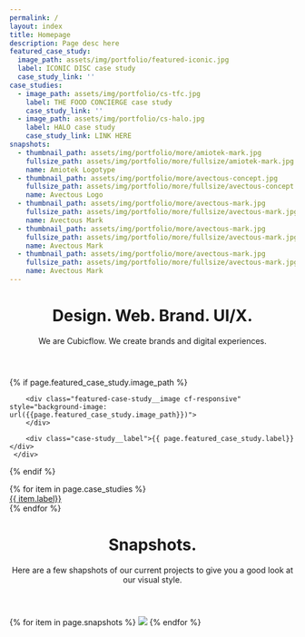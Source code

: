 ```yaml
---
permalink: /
layout: index
title: Homepage
description: Page desc here
featured_case_study:
  image_path: assets/img/portfolio/featured-iconic.jpg
  label: ICONIC DISC case study
  case_study_link: ''
case_studies:
  - image_path: assets/img/portfolio/cs-tfc.jpg
    label: THE FOOD CONCIERGE case study
    case_study_link: ''
  - image_path: assets/img/portfolio/cs-halo.jpg
    label: HALO case study
    case_study_link: LINK HERE
snapshots:
  - thumbnail_path: assets/img/portfolio/more/amiotek-mark.jpg
    fullsize_path: assets/img/portfolio/more/fullsize/amiotek-mark.jpg
    name: Amiotek Logotype
  - thumbnail_path: assets/img/portfolio/more/avectous-concept.jpg
    fullsize_path: assets/img/portfolio/more/fullsize/avectous-concept.jpg
    name: Avectous Logo
  - thumbnail_path: assets/img/portfolio/more/avectous-mark.jpg
    fullsize_path: assets/img/portfolio/more/fullsize/avectous-mark.jpg
    name: Avectous Mark
  - thumbnail_path: assets/img/portfolio/more/avectous-mark.jpg
    fullsize_path: assets/img/portfolio/more/fullsize/avectous-mark.jpg
    name: Avectous Mark
  - thumbnail_path: assets/img/portfolio/more/avectous-mark.jpg
    fullsize_path: assets/img/portfolio/more/fullsize/avectous-mark.jpg
    name: Avectous Mark
---
```


<main>

   <header class="header header--dark">
      <h1>Design. Web. Brand. UI/X.</h1>
      <span class="subheading">
         We are Cubicflow. We create brands and digital experiences.
      </span>
   </header>

   {% if page.featured_case_study.image_path %}
     <div class="featured-case-study">

        <div class="featured-case-study__image cf-responsive" style="background-image: url({{page.featured_case_study.image_path}})">
        </div>

        <div class="case-study__label">{{ page.featured_case_study.label}}</div>
     </div>
   {% endif %}


   <div class="case-study-grid">
     {% for item in page.case_studies %}
        <a href="{{item.case_study_link}}" class="case-study cf-responsive" style="background-image: url({{item.image_path}})">
           <div class="case-study__label">{{ item.label}}</div>
        </a>
     {% endfor %}
   </div>


   <header class="header header--dark">
      <h1>Snapshots.</h1>
      <span class="subheading">
         Here are a few shapshots of our current projects to give you a good look at our visual style.
      </span>
   </header>

   <div class="shapshots-grid">
     {% for item in page.snapshots %}
        <a class="shapshots-grid__snapshot">
           <img src="{{item.thumbnail_path}}">
        </a>
     {% endfor %}
   </div>

</main>
